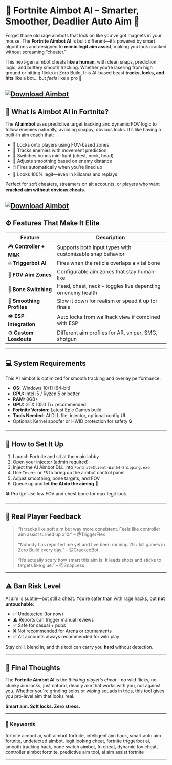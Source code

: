 # 🤖 Fortnite Aimbot AI – Smarter, Smoother, Deadlier Auto Aim 🎯

Forget those old rage aimbots that lock on like you’ve got magnets in your mouse. The **Fortnite Aimbot AI** is built different—it’s powered by smart algorithms and designed to **mimic legit aim assist**, making you look cracked without screaming “cheater.”

This next-gen aimbot cheats **like a human**, with clean snaps, prediction logic, and buttery smooth tracking. Whether you’re lasering from high ground or hitting flicks in Zero Build, this AI-based beast **tracks, locks, and hits** like a bot... but *feels* like a pro 👑

[![Download Aimbot](https://img.shields.io/badge/Download-Aimbot-blueviolet)](https://wecheaters.github.io/cheats/fortnite/)
---

## 🎯 What Is Aimbot AI in Fortnite?

The **AI aimbot** uses predictive target tracking and dynamic FOV logic to follow enemies naturally, avoiding snappy, obvious locks. It’s like having a built-in aim coach that:

* 🎯 Locks onto players using FOV-based zones
* 🧠 Tracks enemies with movement prediction
* 🔄 Switches bones mid-fight (chest, neck, head)
* 🧬 Adjusts smoothing based on enemy distance
* 🖱️ Fires automatically when you’re lined up
* 👀 Looks 100% legit—even in killcams and replays

Perfect for soft cheaters, streamers on alt accounts, or players who want **cracked aim without obvious cheats.**

[![Download Aimbot](https://i.ytimg.com/vi/NoFEimtOcTE/maxresdefault.jpg)](https://wecheaters.github.io/cheats/fortnite/)
---

## ⚙️ Features That Make It Elite

| Feature                   | Description                                                |
| ------------------------- | ---------------------------------------------------------- |
| 🎮 **Controller + M\&K**  | Supports both input types with customizable snap behavior  |
| 🔥 **Triggerbot AI**      | Fires when the reticle overlaps a vital bone               |
| 🎯 **FOV Aim Zones**      | Configurable aim zones that stay human-like                |
| 🦴 **Bone Switching**     | Head, chest, neck – toggles live depending on enemy health |
| 📐 **Smoothing Profiles** | Slow it down for realism or speed it up for finals         |
| 👁️ **ESP Integration**   | Auto locks from wallhack view if combined with ESP         |
| ⚙️ **Custom Loadouts**    | Different aim profiles for AR, sniper, SMG, shotgun        |

---

## 💻 System Requirements

This AI aimbot is optimized for smooth tracking and overlay performance:

* **OS:** Windows 10/11 (64-bit)
* **CPU:** Intel i5 / Ryzen 5 or better
* **RAM:** 8GB+
* **GPU:** GTX 1050 Ti+ recommended
* **Fortnite Version:** Latest Epic Games build
* **Tools Needed:** AI DLL file, injector, optional config UI
* Optional: Kernel spoofer or HWID protection for safety 🔒

---

## 🧩 How to Set It Up

1. Launch Fortnite and sit at the main lobby
2. Open your injector (admin required)
3. Inject the AI Aimbot DLL into `FortniteClient-Win64-Shipping.exe`
4. Use `Insert` or `F5` to bring up the aimbot control panel
5. Adjust smoothing, bone targets, and FOV
6. Queue up and **let the AI do the aiming** 🔫

🛠 Pro tip: Use low FOV and chest bone for max legit look.

---

## 💬 Real Player Feedback

> “It tracks like soft aim but way more consistent. Feels like controller aim assist turned up x10.” – @TriggerFlex
>
> “Nobody has reported me yet and I’ve been running 20+ kill games in Zero Build every day.” – @CrackedBot
>
> “It’s actually scary how smart this aim is. It leads shots and sticks to targets like glue.” – @SnapLess

---

## ⚠️ Ban Risk Level

AI aim is subtle—but still a cheat. You’re safer than with rage hacks, but **not untouchable**:

* ✅ Undetected (for now)
* ⚠️ Reports can trigger manual reviews
* ✅ Safe for casual + pubs
* ❌ Not recommended for Arena or tournaments
* ✅ Alt accounts always recommended for wild play

Stay chill, blend in, and this tool can carry you **hard** without detection.

---

## 🧠 Final Thoughts

The **Fortnite Aimbot AI** is the *thinking player’s cheat*—no wild flicks, no clunky aim locks, just natural, deadly aim that works with you, not against you. Whether you're grinding solos or wiping squads in trios, this tool gives you pro-level aim that looks real.

**Smart aim. Soft locks. Zero stress.**

---

### 🧷 Keywords

fortnite aimbot ai, soft aimbot fortnite, intelligent aim hack, smart auto aim fortnite, undetected aimbot, legit looking cheat, fortnite triggerbot ai, smooth tracking hack, bone switch aimbot, fn cheat, dynamic fov cheat, controller aimbot fortnite, predictive aim tool, ai aim assist fortnite

---